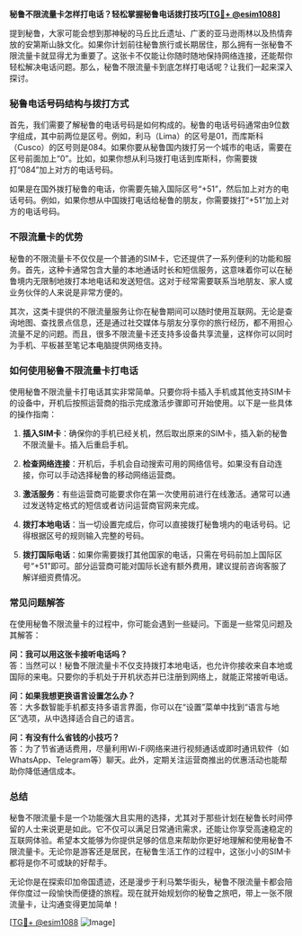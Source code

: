 **秘鲁不限流量卡怎样打电话？轻松掌握秘鲁电话拨打技巧[[TG💪+ @esim1088](https://t.me/s/esim1088)]**

提到秘鲁，大家可能会想到那神秘的马丘比丘遗址、广袤的亚马逊雨林以及热情奔放的安第斯山脉文化。如果你计划前往秘鲁旅行或长期居住，那么拥有一张秘鲁不限流量卡就显得尤为重要了。这张卡不仅能让你随时随地保持网络连接，还能帮你轻松解决电话问题。那么，秘鲁不限流量卡到底怎样打电话呢？让我们一起来深入探讨。

### 秘鲁电话号码结构与拨打方式

首先，我们需要了解秘鲁的电话号码是如何构成的。秘鲁的电话号码通常由9位数字组成，其中前两位是区号。例如，利马（Lima）的区号是01，而库斯科（Cusco）的区号则是084。如果你要从秘鲁国内拨打另一个城市的电话，需要在区号前面加上“0”。比如，如果你想从利马拨打电话到库斯科，你需要拨打“084”加上对方的电话号码。

如果是在国外拨打秘鲁的电话，你需要先输入国际区号“+51”，然后加上对方的电话号码。例如，如果你想从中国拨打电话给秘鲁的朋友，你需要拨打“+51”加上对方的电话号码。

### 不限流量卡的优势

秘鲁的不限流量卡不仅仅是一个普通的SIM卡，它还提供了一系列便利的功能和服务。首先，这种卡通常包含大量的本地通话时长和短信服务，这意味着你可以在秘鲁境内无限制地拨打本地电话和发送短信。这对于经常需要联系当地朋友、家人或业务伙伴的人来说是非常方便的。

其次，这类卡提供的不限流量服务让你在秘鲁期间可以随时使用互联网。无论是查询地图、查找景点信息，还是通过社交媒体与朋友分享你的旅行经历，都不用担心流量不足的问题。而且，很多不限流量卡还支持多设备共享流量，这样你可以同时为手机、平板甚至笔记本电脑提供网络支持。

### 如何使用秘鲁不限流量卡打电话

使用秘鲁不限流量卡打电话其实非常简单。只要你将卡插入手机或其他支持SIM卡的设备中，开机后按照运营商的指示完成激活步骤即可开始使用。以下是一些具体的操作指南：

1. **插入SIM卡**：确保你的手机已经关机，然后取出原来的SIM卡，插入新的秘鲁不限流量卡。插入后重启手机。

2. **检查网络连接**：开机后，手机会自动搜索可用的网络信号。如果没有自动连接，你可以手动选择秘鲁的移动网络运营商。

3. **激活服务**：有些运营商可能要求你在第一次使用前进行在线激活。通常可以通过发送特定格式的短信或者访问运营商官网来完成。

4. **拨打本地电话**：当一切设置完成后，你可以直接拨打秘鲁境内的电话号码。记得根据区号的规则输入完整的号码。

5. **拨打国际电话**：如果你需要拨打其他国家的电话，只需在号码前加上国际区号“+51”即可。部分运营商可能对国际长途有额外费用，建议提前咨询客服了解详细资费情况。

### 常见问题解答

在使用秘鲁不限流量卡的过程中，你可能会遇到一些疑问。下面是一些常见问题及其解答：

**问：我可以用这张卡接听电话吗？**  
答：当然可以！秘鲁不限流量卡不仅支持拨打本地电话，也允许你接收来自本地或国际的来电。只要你的手机处于开机状态并已注册到网络上，就能正常接听电话。

**问：如果我想更换语言设置怎么办？**  
答：大多数智能手机都支持多语言界面，你可以在“设置”菜单中找到“语言与地区”选项，从中选择适合自己的语言。

**问：有没有什么省钱的小技巧？**  
答：为了节省通话费用，尽量利用Wi-Fi网络来进行视频通话或即时通讯软件（如WhatsApp、Telegram等）聊天。此外，定期关注运营商推出的优惠活动也能帮助你降低通信成本。

### 总结

秘鲁不限流量卡是一个功能强大且实用的选择，尤其对于那些计划在秘鲁长时间停留的人士来说更是如此。它不仅可以满足日常通讯需求，还能让你享受高速稳定的互联网体验。希望本文能够为你提供足够的信息来帮助你更好地理解和使用秘鲁不限流量卡。无论你是游客还是居民，在秘鲁生活工作的过程中，这张小小的SIM卡都将是你不可或缺的好帮手。

无论你是在探索印加帝国遗迹，还是漫步于利马繁华街头，秘鲁不限流量卡都会陪伴你度过一段愉快而便捷的旅程。现在就开始规划你的秘鲁之旅吧，带上一张不限流量卡，让沟通变得更加简单！

[[TG💪+ @esim1088](https://t.me/s/esim1088) ![Image](https://i.postimg.cc/4NQfJmqS/Snipaste-2025-05-13-00-14-12.png)]